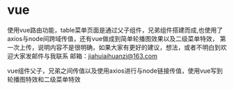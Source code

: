 # vue
使用vue路由功能，table菜单页面是通过父子组件，兄弟组件搭建而成,也使用了axios与node间跨域传值，还有vue做成到简单轮播图效果以及二级菜单特效，
第一次上传，说明内容不是很明确，如果大家有更好的建议，想法，或者不明白到欢迎大家发邮件与我联系
邮箱：jiahuiaihuanzi@163.com

vue组件父子，兄弟之间传值以及使用axios进行与node链接传值，使用vue写到轮播图特效和二级菜单特效
